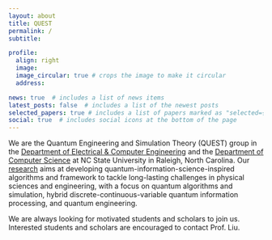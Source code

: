 ```yaml
---
layout: about
title: QUEST
permalink: /
subtitle:

profile:
  align: right
  image: 
  image_circular: true # crops the image to make it circular
  address: 

news: true  # includes a list of news items
latest_posts: false  # includes a list of the newest posts
selected_papers: true # includes a list of papers marked as "selected={true}"
social: true  # includes social icons at the bottom of the page
---
```


We are the Quantum Engineering and Simulation Theory (QUEST) group in the [Department of Electrical & Computer Engineering](https://ece.ncsu.edu) and the [Department of Computer Science](https://www.csc.ncsu.edu) at NC State University in Raleigh, North Carolina. Our [research](/research/) aims at developing quantum-information-science-inspired algorithms and framework to tackle long-lasting challenges in physical sciences and engineering, with a focus on quantum algorithms and simulation, hybrid discrete-continuous-variable quantum information processing, and quantum engineering. 

We are always looking for motivated students and scholars to join us. Interested students and scholars are encouraged to contact Prof. Liu.

[//]: <> (I study quantum-classical algorithms to solve challenging problems in quantum chemistry, chemical physics, and material science, including correlated electronic structure and real-time dynamics. I also develop novel protocols to leverage continuous-variable quantum systems such as bosonic oscillators for computation, information processing, and sensing. Another topic of interest is how quantum error correction may be performed at a system or algorithm level. These topics are investigated from theoretical and computational perspectives, with possible experimental collaborations.)


